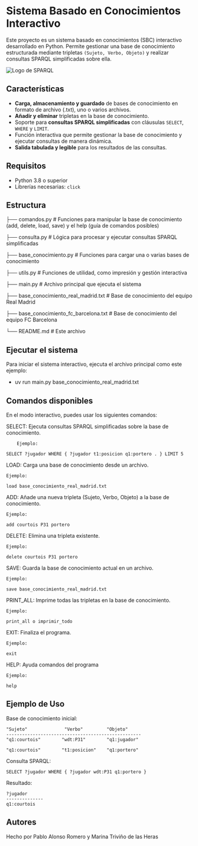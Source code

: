 # Sistema Basado en Conocimientos Interactivo

Este proyecto es un sistema basado en conocimientos (SBC) interactivo desarrollado en Python. Permite gestionar una base de conocimiento estructurada mediante tripletas `(Sujeto, Verbo, Objeto)` y realizar consultas SPARQL simplificadas sobre ella.


![Logo de SPARQL](https://clhwogtywa.cloudimg.io/www.census.de/wp-content/uploads/sparql-logo-scaled.jpg)

## Características

- **Carga, almacenamiento y guardado** de bases de conocimiento en formato de archivo (.txt), uno o varios archivos.
- **Añadir y eliminar** tripletas en la base de conocimiento.
- Soporte para **consultas SPARQL simplificadas** con cláusulas `SELECT`, `WHERE` y `LIMIT`.
- Función interactiva que permite gestionar la base de conocimiento y ejecutar consultas de manera dinámica.
- **Salida tabulada y legible** para los resultados de las consultas.
  
## Requisitos

- Python 3.8 o superior
- Librerías necesarias: `click`

## Estructura

├── comandos.py                          # Funciones para manipular la base de conocimiento (add, delete, load, save) y el help (guía de comandos posibles)

├── consulta.py                          # Lógica para procesar y ejecutar consultas SPARQL simplificadas

├── base_conocimiento.py                 # Funciones para cargar una o varias bases de conocimiento

├── utils.py                             # Funciones de utilidad, como impresión y gestión interactiva

├── main.py                              # Archivo principal que ejecuta el sistema

├── base_conocimiento_real_madrid.txt    # Base de conocimiento del equipo Real Madrid

├── base_conocimiento_fc_barcelona.txt   # Base de conocimiento del equipo FC Barcelona

└── README.md                            # Este archivo

## Ejecutar el sistema

Para iniciar el sistema interactivo, ejecuta el archivo principal como este ejemplo:

- uv run main.py base_conocimiento_real_madrid.txt

## Comandos disponibles

En el modo interactivo, puedes usar los siguientes comandos:

SELECT: Ejecuta consultas SPARQL simplificadas sobre la base de conocimiento.
        
        Ejemplo:

    SELECT ?jugador WHERE { ?jugador t1:posicion q1:portero . } LIMIT 5

LOAD: Carga una base de conocimiento desde un archivo.

    Ejemplo:

    load base_conocimiento_real_madrid.txt

ADD: Añade una nueva tripleta (Sujeto, Verbo, Objeto) a la base de conocimiento.

    Ejemplo:

    add courtois P31 portero

DELETE: Elimina una tripleta existente.

    Ejemplo:

    delete courtois P31 portero

SAVE: Guarda la base de conocimiento actual en un archivo.

    Ejemplo:

    save base_conocimiento_real_madrid.txt

PRINT_ALL: Imprime todas las tripletas en la base de conocimiento.

    Ejemplo:

    print_all o imprimir_todo

EXIT: Finaliza el programa.

    Ejemplo:

    exit

HELP: Ayuda comandos del programa

    Ejemplo:

    help

## Ejemplo de Uso

Base de conocimiento inicial:

    "Sujeto"              "Verbo"         "Objeto"
    ---------------------------------------------------
    "q1:courtois"        "wdt:P31"        "q1:jugador"

    "q1:courtois"        "t1:posicion"    "q1:portero"


Consulta SPARQL:

    SELECT ?jugador WHERE { ?jugador wdt:P31 q1:portero }


Resultado:

    ?jugador
    --------------
    q1:courtois


## Autores

Hecho por Pablo Alonso Romero y Marina Triviño de las Heras
